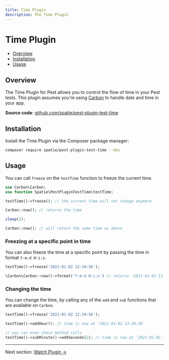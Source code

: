 ```yaml
---
title: Time Plugin
description: The Time Plugin
---
```


# Time Plugin

- [Overview](#overview)
- [Installation](#installation)
- [Usage](#usage)

<a name="overview"></a>
## Overview

The Time Plugin for Pest allows you to control the flow of time in your Pest tests. This plugin assumes you're using [Carbon](https://carbon.nesbot.com) to handle date and time in your app.

**Source code**: [github.com/spatie/pest-plugin-test-time](https://github.com/spatie/pest-plugin-test-time)

<a name="installation"></a>
## Installation

Install the Time Plugin via the Composer package manager:

```bash
composer require spatie/pest-plugin-test-time --dev
```

<a name="usage"></a>
## Usage

You can call `freeze` on the `testTime` function to freeze the current time.

```php
use Carbon\Carbon;
use function Spatie\PestPluginTestTime\testTime;

testTime()->freeze(); // the current time will not change anymore

Carbon::now(); // returns the time

sleep(2);

Carbon::now(); // will return the same time as above
```

### Freezing at a specific point in time

You can also freeze the time at a specific point by passing the time in format `Y-m-d H:i:s`.

```php
testTime()->freeze('2021-01-02 12:34:56');

\Carbon\Carbon::now()->format('Y-m-d H:i:s') // returns '2021-01-02 12:34:56';
```

### Changing the time

You can change the time, by calling any of the `add` and `sub` functions that are available on `Carbon`.

```php
testTime()->freeze('2021-01-02 12:34:56');

testTime()->addHour(); // time is now at '2021-01-02 13:34:56'

// you can even chain method calls
testTime()->subMinute()->addSeconds(2); // time is now at '2021-01-02 13:33:58'
```

---

Next section: [Watch Plugin →](/docs/plugins/watch)
